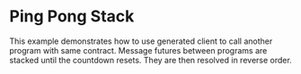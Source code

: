 # Ping Pong Stack

This example demonstrates how to use generated client to call another program with same contract.
Message futures between programs are stacked until the countdown resets. They are then resolved in reverse order. 
